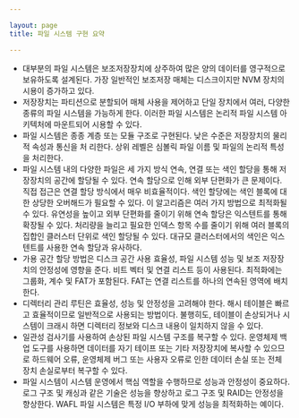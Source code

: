 ```yaml
---

layout: page
title: 파일 시스템 구현 요약

---
```


- 대부분의 파일 시스템은 보조저장장치에 상주하여 많은 양의 데이터를 영구적으로 보유하도록 설계된다. 가장 일반적인 보조저장 매체는 디스크이지만 NVM 장치의 시용이 증가하고 있다.
- 저장장치는 파티션으로 분할되어 매체 사용을 제어하고 단일 장치에서 여러, 다양한 종류의 파일 시스템을 가능하게 한다. 이러한 파일 시스템은 논리적 파일 시스템 아키텍처에 마운트되어 시용할 수 있다.
- 파일 시스템은 종종 계층 또는 모듈 구조로 구현된다. 낮은 수준은 저장장치의 물리 적 속성과 통신을 처 리한다. 상위 레벨은 심볼릭 파일 이름 및 파일의 논리적 특성을 처리한다.
- 파일 시스템 내의 다양한 파일은 세 가지 방식 연속, 연결 또는 색인 할당을 통해 저장장치의 공간에 할당될 수 있다. 연속 할당으로 인해 외부 단편화가 큰 문제이다. 직접 접근은 연결 할당 방식에서 매우 비효율적이다. 색인 할당에는 색인 블록에 대한 상당한 오버해드가 필요할 수 있다. 이 알고리즘은 여러 가지 방법으로 최적화될 수 있다. 유연성을 높이고 외부 단편화를 줄이기 위해 연속 할당은 익스텐트를 통해 확장될 수 있다. 처리량을 늘리고 필요한 인덱스 항목 수를 줄이기 위해 여러 블록의 집합인 클러스터 단위로 색인 할당될 수 있다. 대규모 클러스터에서의 색인은 익스텐트를 사용한 연속 할당과 유사하다.
- 가용 공간 할당 방법은 디스크 공간 사용 효율성, 파일 시스템 성능 및 보조 저장장치의 안정성에 영향을 준다. 비트 벡터 및 연결 리스트 등이 사용된다. 최적화에는 그룹화, 계수 및 FAT가 포함된다. FAT는 연결 리스트를 하나의 연속된 영역에 배치한다.
- 디렉터리 관리 루틴은 효율성, 성능 및 안정성을 고려해야 한다. 해시 테이블은 빠르고 효율적이므로 일반적으로 사용되는 방법이다. 불행히도, 테이블이 손상되거나 시스템이 크래시 하면 디렉터리 정보와 디스크 내용이 일치하지 않을 수 있다.
- 일관성 검사기를 사용하여 손상된 파일 시스템 구조를 복구할 수 있다. 운영체제 백업 도구를 사용하면 데이터를 자기 테이프 또는 기타 저장장치에 복사할 수 있으므로 하드웨어 오류, 운영체제 버그 또는 사용자 오류로 인한 데이터 손실 또는 전체 장치 손실로부터 복구할 수 있다.
- 파일 시스템이 시스템 운영에서 핵심 역할을 수행하므로 성능과 안정성이 중요하다. 로그 구조 및 캐싱과 같은 기술은 성능을 향상하고 로그 구조 및 RAID는 안정성을 향상한다. WAFL 파일 시스템은 특정 I/O 부하에 맞게 성능을 최적화하는 예이다.